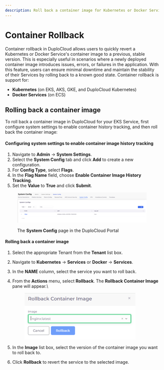 ```yaml
---
description: Roll back a container image for Kubernetes or Docker Services
---
```


# Container Rollback

Container rollback in DuploCloud allows users to quickly revert a Kubernetes or Docker Service's container image to a previous, stable version. This is especially useful in scenarios where a newly deployed container image introduces issues, errors, or failures in the application. With this feature, users can ensure minimal downtime and maintain the stability of their Services by rolling back to a known good state. Container rollback is support for:

* **Kubernetes** (on EKS, AKS, GKE, and DuploCloud Kubernetes)
* **Docker Services** (on ECS)

## Rolling back a container image

To roll back a container image in DuploCloud for your EKS Service, first configure system settings to enable container history tracking, and then roll back the container image:

#### **Configuring system settings to enable container image history tracking**

1. Navigate to **Admin** -> **System Settings**.
2. Select the **System Config** tab and click **Add** to create a new configuration.
3. For **Config Type**, select **Flags**.
4. In the **Flag Name** field, choose **Enable Container Image History Tracking**.
5. Set the **Value** to **True** and click **Submit**.

<figure><img src="../../../.gitbook/assets/system config (1).png" alt=""><figcaption><p>The <strong>System Config</strong> page in the DuploCloud Portal</p></figcaption></figure>

#### Rolling back a container image

1. Select the appropriate Tenant from the **Tenant** list box.
2. Navigate to **Kubernetes** -> **Services** or **Docker** -> **Services**.
3. In the **NAME** column, select the service you want to roll back.
4.  From the **Actions** menu, select **Rollback**. The **Rollback Container Image** pane will appear.\


    <div align="left"><figure><img src="../../../.gitbook/assets/Screenshot (48) (1).png" alt="" width="363"><figcaption></figcaption></figure></div>
5. In the **Image** list box, select the version of the container image you want to roll back to.
6. Click **Rollback** to revert the service to the selected image.

